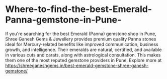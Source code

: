 # Where-to-find-the-best-Emerald-Panna-gemstone-in-Pune-

If you're searching for the best Emerald (Panna) gemstone shop in Pune, Shree Ganesh Gems & Jewellery provides premium quality Panna stones ideal for Mercury-related benefits like improved communication, business growth, and intelligence. Their emeralds are natural, certified, and available in various cuts and carats, along with astrological consultation. This makes them one of the most reputed gemstone providers in Pune. Explore more at
https://shreeganeshgems.in/best-emerald-gemstone-shree-ganesh-gemstone/
